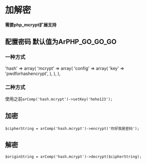 # 加解密

**需要php_mcrypt扩展支持**


## 配置密码 默认值为ArPHP_GO_GO_GO

### 一种方式


'hash' => array(
    'mcrypt' => array(
        'config' => array(
            'key' => 'pwdforhashencrypt',
        ),
    ),
),


### 二种方式

使用之前```arComp('hash.mcrypt')->setKey('hehe123');```

## 加密
```$cipherString = arComp('hash.mcrypt')->encrypt('你好我是密码');```

## 解密

```$originString = arComp('hash.mcrypt')->decrypt($cipherString);```